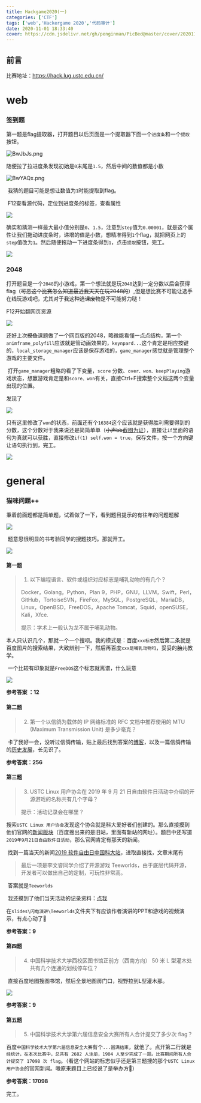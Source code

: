 ```yaml
---
title: Hackgame2020(一)
categories: ['CTF']
tags: ['web','Hackergame 2020','代码审计']
date: 2020-11-01 18:33:40
cover: https://cdn.jsdelivr.net/gh/penginman/PicBed@master/cover/20201111120831.png
---
```


## 前言

比赛地址：https://hack.lug.ustc.edu.cn/

# web

### 签到题

​	第一题是flag提取器，打开题目以后页面是一个提取器下面一个`进度条`和一个`提取`按钮。

![BwJbJs.png](https://s1.ax1x.com/2020/11/01/BwJbJs.png)

​	随便拉了拉进度条发现初始是`0`末尾是`1.5`，然后中间的数值都是小数

![BwYAQx.png](https://s1.ax1x.com/2020/11/01/BwYAQx.png)

​	我猜的题目可能是想让数值为`1`时能提取到flag。

​	F12查看源代码，定位到进度条的标签，查看属性

![](https://s1.ax1x.com/2020/11/01/BwYoX6.png)

​	确实和猜测一样最大最小值分别是`0`、`1.5`，注意到`step`值为`0.00001`，就是这个属性让我们拖动进度条时，递增的值是小数，想精准得到`1`个flag，就把网页上的`step`值改为`1`。然后随便拖动一下进度条得到`1`，点击`提取`按钮，完工。

![](https://s1.ax1x.com/2020/11/01/BwNVaD.png)



### 2048

​	打开题目是一个`2048`的小游戏，第一个想法就是玩`2048`达到一定分数以后会获得flag（~~可恶这个比赛怎么知道最近我天天在玩2048的~~）,但是想比赛不可能让选手在线玩游戏吧，尤其对于我这种~~逃课废物~~是不可能努力哒！

F12开始翻网页资源

![](https://s1.ax1x.com/2020/11/01/BwUONF.png)

​	还好上次~~摸鱼~~课题做了一个网页版的2048，略微能看懂一点点结构，第一个`animframe_polyfill`应该就是管动画效果的，`keynpard...`这个肯定是相应按键的，`local_storage_manager`应该是保存游戏的，`game_manager`感觉就是管理整个游戏的主要文件。

​	打开`game_manager`粗略的看了下变量，`score` 分数、`over、won、keepPlaying`游戏状态，想赢游戏肯定是和`score、won`有关，直接Ctrl+F搜索整个文档这两个变量出现的位置。

发现了

![](https://s1.ax1x.com/2020/11/01/BwdGdK.png)



​	只有这里修改了`won`的状态，前面还有个`16384`这个应该就是获得胜利需要得到的分数，这个分数对于我来说还是简简单单（~~小声bb~~[截图为证](https://s1.ax1x.com/2020/11/01/BwUdte.jpg)），直接让`if`里面的语句为真就可以获胜，直接修改`if(1) self.won = true`，保存文件，按一个方向键让语句执行到，完工。

![](https://s1.ax1x.com/2020/11/01/BwwpTK.png)

# general

### 猫咪问题++

​	秉着前面题都是简单题，试着做了一下，看到题目提示的有往年的问题题解

![](https://s1.ax1x.com/2020/11/01/BwLtDs.png)

​	题意思很明显的书考验同学的搜题技巧。那就开工。

![](https://s1.ax1x.com/2020/11/01/BwLD8U.png)



#### 第一题

> 1. 以下编程语言、软件或组织对应标志是哺乳动物的有几个？
>
> Docker，Golang，Python，Plan 9，PHP，GNU，LLVM，Swift，Perl，GitHub，TortoiseSVN，FireFox，MySQL，PostgreSQL，MariaDB，Linux，OpenBSD，FreeDOS，Apache Tomcat，Squid，openSUSE，Kali，Xfce.
>
> 提示：学术上一般认为龙不属于哺乳动物。

​	本人只认识几个，那就一个一个搜呗。我的模式是：百度`xxx标志`然后第二条就是百度图片的搜索结果，大致辨别一下，然后再百度`xxx是哺乳动物吗`，妥妥的~~胎儿~~教学。

​	一个比较有印象就是`FreeDOS`这个标志就离谱，什么玩意

![](https://src.onlinedown.net/supply/sup_logo/logo-1122/46778_g.jpg)



**参考答案 ：12** 



#### 第二题

>2. 第一个以信鸽为载体的 IP 网络标准的 RFC 文档中推荐使用的 MTU (Maximum Transmission Unit) 是多少毫克？

​	卡了我好一会，没听过信鸽传输，贴上最后找到答案的[博客](https://blog.csdn.net/qq_31621387/article/details/77690642)，以及一篇信鸽传输的[历史发展](http://sohu.com/a/309403082_354973)，长见识了。

**参考答案：256**



#### 第三题

>3. USTC Linux 用户协会在 2019 年 9 月 21 日自由软件日活动中介绍的开源游戏的名称共有几个字母？
>
>   提示：活动记录会在哪里？

​	搜索`USTC Linux 用户协会`发现这个协会就是科大爱好者们创建的。那么直接摸到他们官网的[新闻版块](https://lug.ustc.edu.cn/news/)（百度搜出来的是旧站，里面有新站的网址）。题目中还写道`2019年9月21日自由软件日活动`，那么官网肯定有那天的新闻。

​	找到一篇当天的新闻[2019 软件自由日中国科大站](https://lug.ustc.edu.cn/news/2019/09/2019-sfd-ustc/)，进取直接找，文章末尾有

>最后一项是李文睿同学介绍了开源游戏 Teeworlds，由于底层代码开源，开发者可以做出自己的定制，可玩性非常高。

​	答案就是`Teeworlds`

​	我还摸到了他们当天活动的记录资料：[点我](https://ftp.lug.ustc.edu.cn/%E6%B4%BB%E5%8A%A8/2019.09.21_SFD/)

​	在`slides\闪电演讲\Teeworlds`文件夹下有应该作者演讲的PPT和游戏的视频演示，有点心动了🤣

**参考答案：9**



#### 第四题

> 4. 中国科学技术大学西校区图书馆正前方（西南方向） 50 米 L 型灌木处共有几个连通的划线停车位？

​	直接百度地图搜图书馆，然后全景地图房门口，视野拉到L型灌木那。

![](https://s1.ax1x.com/2020/11/01/BwvkdA.png)

**参考答案：9**



#### 第五题

> 5. 中国科学技术大学第六届信息安全大赛所有人合计提交了多少次 flag？

​	百度`中国科学技术大学第六届信息安全大赛`有个`...圆满结束`，就他了。点开第二行就是`经统计，在本次比赛中，总共有 2682 人注册，1904 人至少完成了一题。比赛期间所有人合计提交了 17098 次 flag`。（看这个网站的标志似乎还是第三题搜的那个`USTC Linux 用户协会`的官网新闻。嗷原来题目上已经说了是举办方👀）

**参考答案：17098**

完工。